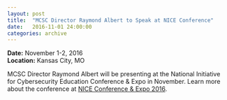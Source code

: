 ```yaml
---
layout: post
title:  "MCSC Director Raymond Albert to Speak at NICE Conference"
date:   2016-11-01 24:00:00
categories: archive
---
```

<p>
<strong>Date:</strong> November 1-2, 2016<br>
<strong>Location:</strong> Kansas City, MO
</p>

MCSC Director Raymond Albert will be presenting at the National Initiative for Cybersecurity Education Conference & Expo in November. Learn more about the conference at <a target='_blank' href='https://www.fbcinc.com/e/nice/default.aspx'>NICE Conference & Expo 2016</a>.
